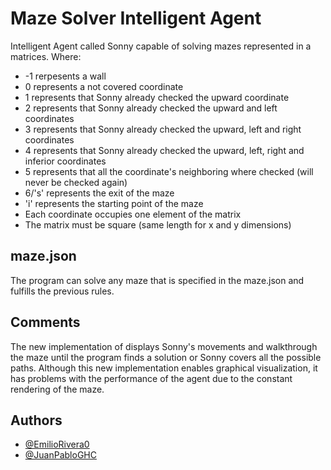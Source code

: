 # Maze Solver Intelligent Agent

Intelligent Agent called Sonny capable of solving mazes represented in a matrices. Where: 
- -1 rerpesents a wall
- 0 represents a not covered coordinate
- 1 represents that Sonny already checked the upward coordinate 
- 2 represents that Sonny already checked the upward and left coordinates
- 3 represents that Sonny already checked the upward, left and right coordinates
- 4 represents that Sonny already checked the upward, left, right and inferior coordinates
- 5 represents that all the coordinate's neighboring where checked (will never be checked again)
- 6/'s' represents the exit of the maze
- 'i' represents the starting point of the maze
- Each coordinate occupies one element of the matrix
- The matrix must be square (same length for x and y dimensions)
## maze.json
The program can solve any maze that is specified in the maze.json and fulfills the previous rules.
## Comments
The new implementation of displays Sonny's movements and walkthrough the maze until the program finds a solution or Sonny covers all the possible paths.
Although this new implementation enables graphical visualization, it has problems with the performance of the agent due to the constant rendering of the maze.
## Authors

- [@EmilioRivera0](https://github.com/EmilioRivera0)
- [@JuanPabloGHC](https://github.com/JuanPabloGHC)

